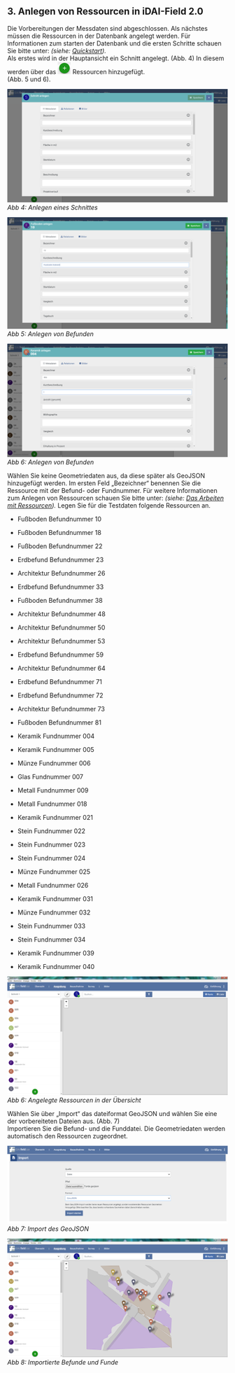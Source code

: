 ﻿## 3. Anlegen von Ressourcen in iDAI-Field 2.0

Die Vorbereitungen der Messdaten sind abgeschlossen. Als nächstes müssen die Ressourcen in der Datenbank angelegt werden.
Für Informationen zum starten der Datenbank und die ersten Schritte schauen Sie bitte unter: *(siehe: [Quickstart](../../manual/01._quickstart)).*\
Als erstes wird in der Hauptansicht ein Schnitt angelegt. (Abb. 4) In diesem werden über das ![Plusbutton](../buttons/Plusbutton.png) Ressourcen hinzugefügt.\
(Abb. 5 und 6).

![handbuch_working_in_idaifield_01](images/handbuch_working_in_idaifield_01.PNG)\
*Abb 4: Anlegen eines Schnittes*

![handbuch_working_in_idaifield_02](images/handbuch_working_in_idaifield_02.PNG)\
*Abb 5: Anlegen von Befunden*

![handbuch_working_in_idaifield_03](images/handbuch_working_in_idaifield_03.PNG)\
*Abb 6: Anlegen von Befunden*

Wählen Sie keine Geometriedaten aus, da diese später als GeoJSON hinzugefügt werden.
Im ersten Feld „Bezeichner“ benennen Sie die Ressource mit der Befund- oder Fundnummer.
Für weitere Informationen zum Anlegen von Ressourcen schauen Sie bitte unter: *(siehe: [Das Arbeiten mit Ressourcen](../../manual/04._client)).*
Legen Sie für die Testdaten folgende Ressourcen an.

- Fußboden Befundnummer 10
- Fußboden Befundnummer 18
- Fußboden Befundnummer 22
- Erdbefund Befundnummer 23
- Architektur Befundnummer 26
- Erdbefund Befundnummer 33
- Fußboden Befundnummer 38
- Architektur Befundnummer 48
- Architektur Befundnummer 50
- Architektur Befundnummer 53
- Erdbefund Befundnummer 59
- Architektur Befundnummer 64
- Erdbefund Befundnummer 71
- Erdbefund Befundnummer 72
- Architektur Befundnummer 73
- Fußboden Befundnummer 81

- Keramik Fundnummer 004
- Keramik Fundnummer 005
- Münze Fundnummer 006
- Glas Fundnummer 007
- Metall Fundnummer 009
- Metall Fundnummer 018
- Keramik Fundnummer 021
- Stein Fundnummer 022
- Stein Fundnummer 023
- Stein Fundnummer 024
- Münze Fundnummer 025
- Metall Fundnummer 026
- Keramik Fundnummer 031
- Münze Fundnummer 032
- Stein Fundnummer 033
- Stein Fundnummer 034
- Keramik Fundnummer 039
- Keramik Fundnummer 040

![handbuch_working_in_idaifield_04](images/handbuch_working_in_idaifield_04.PNG)\
*Abb 6: Angelegte Ressourcen in der Übersicht*

Wählen Sie über „Import“ das dateiformat GeoJSON und wählen Sie eine der vorbereiteten Dateien aus. (Abb. 7)\
Importieren Sie die Befund- und die Funddatei. Die Geometriedaten werden automatisch den Ressourcen zugeordnet.

![handbuch_working_in_idaifield_05](images/handbuch_working_in_idaifield_05.PNG)\
*Abb 7: Import des GeoJSON*

![handbuch_working_in_idaifield_06](images/handbuch_working_in_idaifield_06.PNG)\
*Abb 8: Importierte Befunde und Funde*